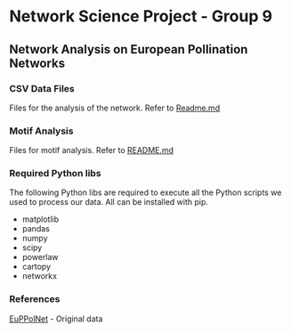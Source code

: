 # Network Science Project - Group 9

## Network Analysis on European Pollination Networks

### CSV Data Files
Files for the analysis of the network. Refer to [Readme.md](./CSV&#x20;Data&#x20;Files/Readme.md)

### Motif Analysis
Files for motif analysis. Refer to [README.md](./Motif&#x20;Analysis/README.md)

### Required Python libs

The following Python libs are required to execute all the Python scripts we used to process our data. All can be installed with pip.

- matplotlib
- pandas
- numpy
- scipy
- powerlaw
- cartopy
- networkx

### References
[EuPPolNet](https://github.com/JoseBSL/EuPPollNet) - Original data
